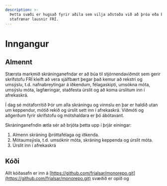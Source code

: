 ```yaml
---
description: >-
  Þetta svæði er hugsað fyrir aðila sem vilja aðstoða við að þróa eða betrumbæta
  stafrænar lausnir FRÍ.
---
```


# Inngangur

## Almennt

Stærsta markmið skráninganefndar er að búa til stjórnendaviðmót sem gerir skrifstofu FRÍ kleift að vera sjálfbært þegar það kemur að rekstri og umsýslu, t.d. nafnabreytingar á iðkendum, félagaskipti, umsókna móta, umsýslu móta, lagfæringar, staðfesta úrslit og að koma úrslitum inn í afrekaskrá.

Í dag sé mótaforritið Þór um alla skráningu og vinnslu en þar er haldið utan um keppendur, mótið rekið og úrslit sett inn í afrekaskrá. Viðmóti og aðgerðum fyrir skrifstofu og mótshaldara er þó ábótavant.

Skráninganefndin ætla sér að brjóta þetta upp í þrjár einingar:

1. Almenn skráning íþróttafélaga og iðkenda.
2. Mótaumsýsla, t.d. umsóknir móta, skráning keppenda og úrslit móta.
3. Úrslit inn í afrekaskrá

## Kóði

Allt kóðasafn er inn á [https://github.com/frjalsar/monorepo.git](https://github.com/frjalsar/monorepo.git) svæðið er opið og&#x20;
